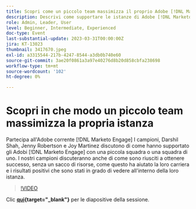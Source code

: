 ```yaml
---
title: Scopri come un piccolo team massimizza il proprio Adobe [!DNL Marketo Engage] istanza
description: Descrivi come supportare le istanze di Adobe [!DNL Marketo Engage] con una piccola squadra o una squadra di uno.
role: Admin, Leader, User
level: Beginner, Intermediate, Experienced
doc-type: Event
last-substantial-update: 2023-03-31T00:00:00Z
jira: KT-13023
thumbnail: 3417670.jpeg
exl-id: a3315544-217b-4247-8544-a3db0b740e60
source-git-commit: 3ae20f0861a3a97e40276d8b20d858cbfa238698
workflow-type: tm+mt
source-wordcount: '102'
ht-degree: 0%

---
```


# Scopri in che modo un piccolo team massimizza la propria istanza

Partecipa all&#39;Adobe corrente [!DNL Marketo Engage] I campioni, Darshil Shah, Jenny Robertson e Joy Martinez discutono di come hanno supportato gli Adobi [!DNL Marketo Engage] con una piccola squadra o una squadra di uno. I nostri campioni discuteranno anche di come sono riusciti a ottenere successo, senza un sacco di risorse, come questo ha aiutato la loro carriera e i risultati positivi che sono stati in grado di vedere all&#39;interno della loro istanza.

>[!VIDEO](https://video.tv.adobe.com/v/3417670/?quality=12&learn=on)

Clic **[qui](assets/small-team-instance.pdf){target="_blank"}** per le diapositive della sessione.
